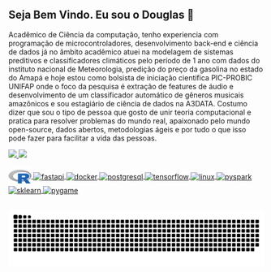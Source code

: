 ## Seja Bem Vindo. Eu sou o Douglas 👋


Acadêmico de Ciência da computação, tenho experiencia com programação de microcontroladores, desenvolvimento back-end e ciência de dados já no âmbito acadêmico atuei na modelagem de sistemas preditivos e classificadores climáticos pelo período de 1 ano com dados do instituto nacional de Meteorologia, predição do preço da gasolina no estado do Amapá e hoje estou como bolsista de iniciação cientifica PIC-PROBIC UNIFAP onde o foco da pesquisa é extração de features de áudio e desenvolvimento de um classificador automático de gêneros musicais amazônicos e sou estagiário de ciência de dados na A3DATA.  Costumo dizer que sou o tipo de pessoa que gosto de unir teoria computacional e pratica para resolver problemas do mundo real, apaixonado pelo mundo open-source, dados abertos, metodologias ágeis e por tudo o que isso pode fazer para facilitar a vida das pessoas.

<div>
  <a href="https://github.com/Douglas-cc">
  <img height="180em" src="https://github-readme-stats.vercel.app/api?username=Douglas-cc&show_icons=true&theme=tokyonight&include_all_commits=true&count_private=true" />
    
  <img height="180em" src="https://github-readme-stats.vercel.app/api/top-langs/?username=Douglas-cc&layout=compact&langs_count=7&theme=tokyonight"/>
</div>
  
<div style="display: inline_block"><br>
  
  <img align="center" alt="r" height="35" width="45" src="https://raw.githubusercontent.com/devicons/devicon/master/icons/r/r-original.svg"/>
      
  <img align="center" alt="fastapi" height="35" wight="45" src="https://fastapi.tiangolo.com/img/logo-margin/logo-teal.png"/>
  
  <img align="center" alt="docker" height="45" wight="55" src="https://e7.pngegg.com/pngimages/467/65/png-clipart-docker-microservices-application-software-cloud-computing-software-deployment-cloud-computing-text-logo.png">
    
  <img align="center" alt="postgresql" height="35" wight="45" src="https://upload.wikimedia.org/wikipedia/commons/thumb/2/29/Postgresql_elephant.svg/1200px-Postgresql_elephant.svg.png"/>
  
  <img  align="center" alt="tensorflow" height="35" wight="40" src="https://www.gstatic.com/devrel-devsite/prod/v0492b3db79b8927fe2347ea2dc87c471b22f173331622ffd10334837d43ea37f/tensorflow/images/lockup.svg"/>
  
  <img  align="center" alt="linux" height="45" wight="55" src="https://www.hostingireland.news/wp-content/uploads/2010/10/linux_PNG29.png"/>
  
  <img  align="center" alt="pyspark" height="35" wight="40" src="https://miro.medium.com/max/1572/0*rkvCtlgST21EsarU.png"/>
  
  <img align="center" alt="sklearn" height="35" wight="45" src="https://upload.wikimedia.org/wikipedia/commons/thumb/0/05/Scikit_learn_logo_small.svg/220px-Scikit_learn_logo_small.svg.png">
  
  <img align="center" alt="pygame" height="35" wight="45" src="https://camo.githubusercontent.com/1971c0a4f776fb5351c765c37e59630c83cabd52/68747470733a2f2f7777772e707967616d652e6f72672f696d616765732f6c6f676f2e706e67">
  
  
</div>
  
##
  <div> 

    
 
  ![Snake animation](https://github.com/Douglas-cc/Douglas-cc/blob/output/github-contribution-grid-snake.svg)
 
</div>
  

